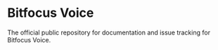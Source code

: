 # Bitfocus Voice
The official public repository for documentation and issue tracking for Bitfocus Voice.
